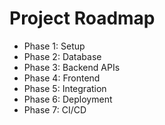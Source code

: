 # Project Roadmap
- Phase 1: Setup
- Phase 2: Database
- Phase 3: Backend APIs
- Phase 4: Frontend
- Phase 5: Integration
- Phase 6: Deployment
- Phase 7: CI/CD
